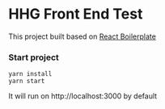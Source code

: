 # HHG Front End Test

This project built based on [React Boilerplate](https://github.com/react-boilerplate/react-boilerplate-cra-template)

### Start project

```
yarn install
yarn start
```

It will run on http://localhost:3000 by default
